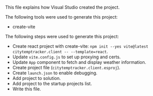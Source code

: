 This file explains how Visual Studio created the project.

The following tools were used to generate this project:
- create-vite

The following steps were used to generate this project:
- Create react project with create-vite: `npm init --yes vite@latest citytemptracker.client -- --template=react`.
- Update `vite.config.js` to set up proxying and certs.
- Update `App` component to fetch and display weather information.
- Create project file (`citytemptracker.client.esproj`).
- Create `launch.json` to enable debugging.
- Add project to solution.
- Add project to the startup projects list.
- Write this file.
